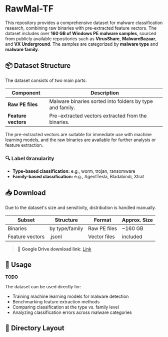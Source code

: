 # RawMal-TF
This repository provides a comprehensive dataset for malware classification research, combining raw binaries with pre-extracted feature vectors. The dataset includes over **160 GB of Windows PE malware samples**, sourced from publicly available repositories such as **VirusShare**, **MalwareBazaar**, and **VX Underground**. The samples are categorized by **malware type** and **malware family**.


## 📦 Dataset Structure

The dataset consists of two main parts:

| Component               | Description                                                                 |
|-------------------------|-----------------------------------------------------------------------------|
| **Raw PE files**        | Malware binaries sorted into folders by type and family.                   |
| **Feature vectors**     | Pre-extracted vectors extracted from the binaries.  |

The pre-extracted vectors are suitable for immediate use with machine learning models, and the raw binaries are available for further analysis or feature extraction.

### 🔍 Label Granularity

- **Type-based classification:** e.g., worm, trojan, ransomware
- **Family-based classification:** e.g., AgentTesla, Bladabindi, Xtrat

## 📥 Download

Due to the dataset's size and sensitivity, distribution is handled manually.

| Subset          | Structure         | Format        | Approx. Size |
|------------------|------------------|---------------|--------------|
| Binaries         | by type/family   | Raw PE files  | ~160 GB      |
| Feature vectors  |     .jsonl       | Vector files  | included     |

> 🔗 **Google Drive download link:** [Link](https://drive.google.com/drive/folders/1wYQPjoZ48BaFmVeW3leMVocqHbjV6TBm?usp=sharing)

## 🧠 Usage

**TODO**

The dataset can be used directly for:

- Training machine learning models for malware detection
- Benchmarking feature extraction methods
- Comparing classification at the type vs. family level
- Analyzing classification errors across malware categories


## 📁 Directory Layout

